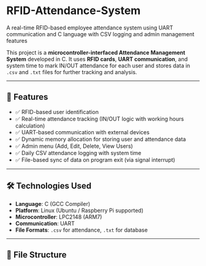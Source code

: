 # RFID-Attendance-System
A real-time RFID-based employee attendance system using UART communication and C language with CSV logging and admin management features

This project is a **microcontroller-interfaced Attendance Management System** developed in C. It uses **RFID cards**, **UART communication**, and system time to mark IN/OUT attendance for each user and stores data in `.csv` and `.txt` files for further tracking and analysis.

---

## 🚀 Features

- ✅ RFID-based user identification  
- ✅ Real-time attendance tracking (IN/OUT logic with working hours calculation)  
- ✅ UART-based communication with external devices  
- ✅ Dynamic memory allocation for storing user and attendance data  
- ✅ Admin menu (Add, Edit, Delete, View Users)  
- ✅ Daily CSV attendance logging with system time  
- ✅ File-based sync of data on program exit (via signal interrupt)

---

## 🛠️ Technologies Used

- **Language**: C (GCC Compiler)  
- **Platform**: Linux (Ubuntu / Raspberry Pi supported)  
- **Microcontroller**: LPC2148 (ARM7)  
- **Communication**: UART  
- **File Formats**: `.csv` for attendance, `.txt` for database

---

## 📂 File Structure

